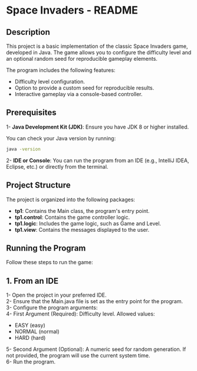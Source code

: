 #  Space Invaders - README
## Description
This project is a basic implementation of the classic Space Invaders game, developed in Java. The game allows you to configure the difficulty level and an optional random seed for reproducible gameplay elements.

The program includes the following features:

- Difficulty level configuration.
- Option to provide a custom seed for reproducible results.
- Interactive gameplay via a console-based controller.

## Prerequisites
1- **Java Development Kit (JDK)**: Ensure you have JDK 8 or higher installed.

   You can check your Java version by running:

```bash
java -version
 ```

2- **IDE or Console**: You can run the program from an IDE (e.g., IntelliJ IDEA, Eclipse, etc.) or directly from the terminal.


## Project Structure 

The project is organized into the following packages:

- **tp1**: Contains the Main class, the program's entry point.
- **tp1.control**: Contains the game controller logic.
- **tp1.logic**: Includes the game logic, such as Game and Level.
- **tp1.view**: Contains the messages displayed to the user.

## Running the Program
Follow these steps to run the game:

## 1. From an IDE

1- Open the project in your preferred IDE.  
2- Ensure that the Main.java file is set as the entry point for the program.  
3- Configure the program arguments:  
4- First Argument (Required): Difficulty level. Allowed values:  
   - EASY (easy)  
   - NORMAL (normal)  
   - HARD (hard)

5- Second Argument (Optional): A numeric seed for random generation. If not provided, the program will use the current system time.  
6- Run the program.  

